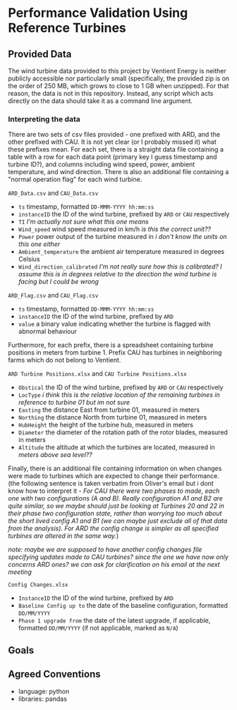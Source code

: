 # Performance Validation Using Reference Turbines

## Provided Data
The wind turbine data provided to this project by Ventient Energy is neither publicly accessible nor particularly small (specifically, the provided zip is on the order of 250 MB, which grows to close to 1 GB when unzipped). For that reason, the data is not in this repository. Instead, any script which acts directly on the data should take it as a command line argument.

### Interpreting the data
There are two sets of csv files provided - one prefixed with ARD, and the other prefixed with CAU. It is not yet clear (or I probably missed it) what these prefixes mean. For each set, there is a straight data file containing a table with a row for each data point (primary key I guess timestamp and turbine ID?), and columns including wind speed, power, ambient temperature, and wind direction. There is also an additional file containing a "normal operation flag" for each wind turbine. 

`ARD_Data.csv` and `CAU_Data.csv` 
- `ts` timestamp, formatted `DD-MMM-YYYY hh:mm:ss`
- `instanceID` the ID of the wind turbine, prefixed by `ARD` or `CAU` respectively
- `TI` _I'm actually not sure what this one means_
- `Wind_speed` wind speed measured in km/h _is this the correct unit??_
- `Power` power output of the turbine measured in _i don't know the units on this one either_
- `Ambient_temperature` the ambient air temperature measured in degrees Celsius
- `Wind_direction_calibrated` _I'm not really sure how this is calibrated? I assume this is in degrees relative to the direction the wind turbine is facing but I could be wrong_

`ARD_Flag.csv` and `CAU_Flag.csv`
- `ts` timestamp, formatted `DD-MMM-YYYY hh:mm:ss`
- `instanceID` the ID of the wind turbine, prefixed by `ARD`
- `value` a binary value indicating whether the turbine is flagged with abnormal behaviour

Furthermore, for each prefix, there is a spreadsheet containing turbine positions in meters from turbine 1. Prefix CAU has turbines in neighboring farms which do not belong to Ventient.

`ARD Turbine Positions.xlsx` and `CAU Turbine Positions.xlsx`
- `Obstical` the ID of the wind turbine, prefixed by `ARD` or `CAU` respectively
- `LocType` _i think this is the relative location of the remaining turbines in reference to turbine 01 but im not sure_
- `Easting` the distance East from turbine 01, measured in meters
- `Northing` the distance North from turbine 01, measured in meters
- `HubHeight` the height of the turbine hub, measured in meters
- `Diameter` the diameter of the rotation path of the rotor blades, measured in meters
- `Altitude` the altitude at which the turbines are located, measured in _meters above sea level??_

Finally, there is an additional file containing information on when changes were made to turbines which are expected to change their performance. (the following sentence is taken verbatim from Oliver's email but i dont know how to interpret it - *For CAU there were two phases to made, each one with two configurations (A and B).  Really configuration A1 and B2 are quite similar, so we maybe should just be looking at Turbines 20 and 22 in their phase two configuration state, rather than worrying too much about the short lived config A1 and B1 (we can maybe just exclude all of that data from the analysis).  For ARD the config change is simpler as all specified turbines are altered in the same way.*)

_note: maybe we are supposed to have another config changes file specifying updates made to CAU turbines? since the one we have now only concerns ARD ones? we can ask for clarification on his email at the next meeting_

`Config Changes.xlsx`
- `InstanceID` the ID of the wind turbine, prefixed by `ARD`
- `Baseline Config up to` the date of the baseline configuration, formatted `DD/MM/YYYY`
- `Phase 1 upgrade from` the date of the latest upgrade, if applicable, formatted `DD/MM/YYYY` (if not applicable, marked as `N/A`)

## Goals

## Agreed Conventions
* language: python
* libraries: pandas 
